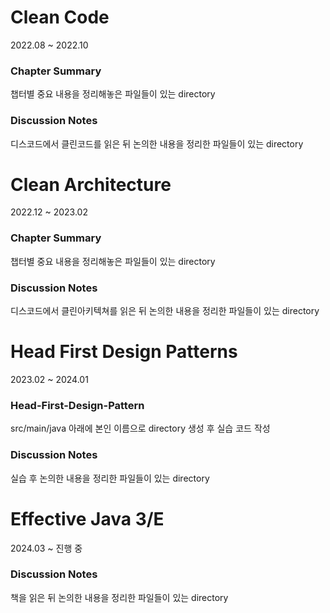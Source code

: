 # Clean Code
2022.08 ~ 2022.10

### Chapter Summary
챕터별 중요 내용을 정리해놓은 파일들이 있는 directory

### Discussion Notes
디스코드에서 클린코드를 읽은 뒤 논의한 내용을 정리한 파일들이 있는 directory


# Clean Architecture
2022.12 ~ 2023.02

### Chapter Summary
챕터별 중요 내용을 정리해놓은 파일들이 있는 directory

### Discussion Notes
디스코드에서 클린아키텍쳐를 읽은 뒤 논의한 내용을 정리한 파일들이 있는 directory


# Head First Design Patterns
2023.02 ~ 2024.01

### Head-First-Design-Pattern
src/main/java 아래에 본인 이름으로 directory 생성 후 실습 코드 작성

### Discussion Notes
실습 후 논의한 내용을 정리한 파일들이 있는 directory


# Effective Java 3/E
2024.03 ~ 진행 중

### Discussion Notes
책을 읽은 뒤 논의한 내용을 정리한 파일들이 있는 directory